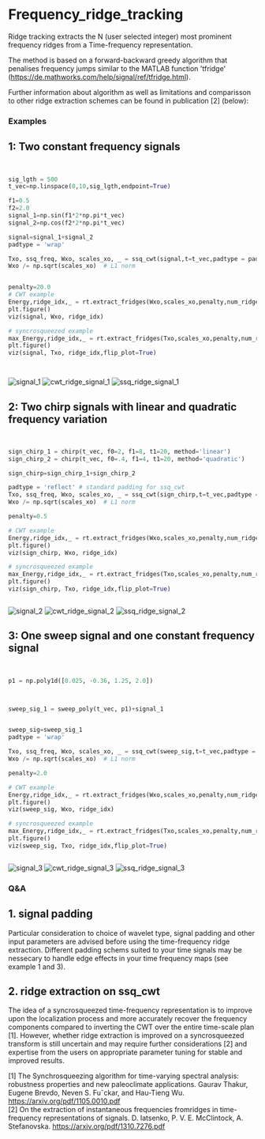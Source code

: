 # Frequency_ridge_tracking
Ridge tracking extracts the N (user selected integer) most prominent frequency ridges from a Time-frequency representation. 

The method is based on a forward-backward greedy algorithm that penalises frequency jumps similar to the MATLAB function 'tfridge' (https://de.mathworks.com/help/signal/ref/tfridge.html). 

Further information about algorithm as well as limitations and comparisson to other ridge extraction schemes can be found in publication [2] (below):



### Examples 

## 1: Two constant frequency signals

```python

    
sig_lgth = 500
t_vec=np.linspace(0,10,sig_lgth,endpoint=True)

f1=0.5
f2=2.0
signal_1=np.sin(f1*2*np.pi*t_vec)
signal_2=np.cos(f2*2*np.pi*t_vec)

signal=signal_1+signal_2
padtype = 'wrap'

Txo, ssq_freq, Wxo, scales_xo, _ = ssq_cwt(signal,t=t_vec,padtype = padtype)
Wxo /= np.sqrt(scales_xo)  # L1 norm


penalty=20.0
# CWT example
Energy,ridge_idx,_ = rt.extract_fridges(Wxo,scales_xo,penalty,num_ridges=2,BW=25)
plt.figure()
viz(signal, Wxo, ridge_idx)

# syncrosqueezed example
max_Energy,ridge_idx,_ = rt.extract_fridges(Txo,scales_xo,penalty,num_ridges=2,BW=4)
plt.figure()
viz(signal, Txo, ridge_idx,flip_plot=True)




```

![signal_1](/tests/ridge_track_readme/imgs/signal_1.png)
![cwt_ridge_signal_1](/tests/ridge_track_readme/imgs/cwt_signal_1_ridge.png)
![ssq_ridge_signal_1](/tests/ridge_track_readme/imgs/ssq_signal_1_ridge.png)

## 2: Two chirp signals with linear and quadratic frequency variation

```python

    
sign_chirp_1 = chirp(t_vec, f0=2, f1=8, t1=20, method='linear')
sign_chirp_2 = chirp(t_vec, f0=.4, f1=4, t1=20, method='quadratic')

sign_chirp=sign_chirp_1+sign_chirp_2

padtype = 'reflect' # standard padding for ssq_cwt
Txo, ssq_freq, Wxo, scales_xo, _ = ssq_cwt(sign_chirp,t=t_vec,padtype = padtype)
Wxo /= np.sqrt(scales_xo)  # L1 norm

penalty=0.5

# CWT example
Energy,ridge_idx,_ = rt.extract_fridges(Wxo,scales_xo,penalty,num_ridges=2,BW=25)
plt.figure()
viz(sign_chirp, Wxo, ridge_idx)

# syncrosqueezed example
max_Energy,ridge_idx,_ = rt.extract_fridges(Txo,scales_xo,penalty,num_ridges=2,BW=2)
plt.figure()
viz(sign_chirp, Txo, ridge_idx,flip_plot=True)



```

![signal_2](/tests/ridge_track_readme/imgs/signal_2.png)
![cwt_ridge_signal_2](/tests/ridge_track_readme/imgs/cwt_signal_2_ridge.png)
![ssq_ridge_signal_2](/tests/ridge_track_readme/imgs/ssq_signal_2_ridge.png)

## 3: One sweep signal and one constant frequency signal

```python

    
p1 = np.poly1d([0.025, -0.36, 1.25, 2.0])



sweep_sig_1 = sweep_poly(t_vec, p1)+signal_1


sweep_sig=sweep_sig_1
padtype = 'wrap'

Txo, ssq_freq, Wxo, scales_xo, _ = ssq_cwt(sweep_sig,t=t_vec,padtype = padtype)
Wxo /= np.sqrt(scales_xo)  # L1 norm

penalty=2.0

# CWT example
Energy,ridge_idx,_ = rt.extract_fridges(Wxo,scales_xo,penalty,num_ridges=2,BW=25)
plt.figure()
viz(sweep_sig, Wxo, ridge_idx)

# syncrosqueezed example
max_Energy,ridge_idx,_ = rt.extract_fridges(Txo,scales_xo,penalty,num_ridges=2,BW=2)
plt.figure()
viz(sweep_sig, Txo, ridge_idx,flip_plot=True)



```

![signal_3](/tests/ridge_track_readme/imgs/signal_3.png)
![cwt_ridge_signal_3](/tests/ridge_track_readme/imgs/cwt_signal_3_ridge.png)
![ssq_ridge_signal_3](/tests/ridge_track_readme/imgs/ssq_signal_3_ridge.png)

### Q&A

## 1. signal padding

Particular consideration to choice of wavelet type, signal padding and other input parameters are advised before using the time-frequency ridge extraction. 
Different padding schems suited to your time signals may be nessecary to handle edge effects in your time frequency maps (see example 1 and 3).  

## 2. ridge extraction on ssq_cwt

The idea of a syncrosqueezed time-frequency representation is to improve upon the localization process and more accurately recover the frequency components compared to inverting the CWT over the entire time-scale plan [1]. However, whether ridge extraction is improved on a syncrosqueezed transform is still uncertain and may require further considerations [2] and expertise from the users on appropriate parameter tuning for stable and improved results.  

[1] The Synchrosqueezing algorithm for time-varying spectral analysis: robustness properties and new paleoclimate applications. Gaurav Thakur, Eugene Brevdo, Neven S. Fuˇckar, and Hau-Tieng Wu. https://arxiv.org/pdf/1105.0010.pdf <br>
[2] On the extraction of instantaneous frequencies fromridges in time-frequency representations of signals. D. Iatsenko, P. V. E. McClintock, A. Stefanovska. https://arxiv.org/pdf/1310.7276.pdf